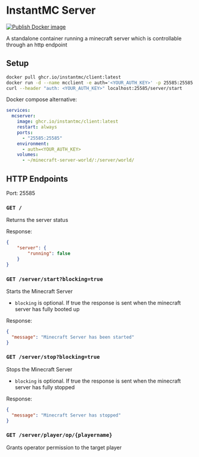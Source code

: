 # InstantMC Server
[![Publish Docker image](https://github.com/InstantMC/Client/actions/workflows/build-images.yaml/badge.svg)](https://github.com/InstantMC/Client/actions/workflows/build-images.yaml)

A standalone container running a minecraft server which is controllable through an http endpoint

## Setup

````bash
docker pull ghcr.io/instantmc/client:latest
docker run -d --name mcclient -e auth='<YOUR_AUTH_KEY>' -p 25585:25585 ghcr.io/instantmc/client:latest
curl --header "auth: <YOUR_AUTH_KEY>" localhost:25585/server/start
````

Docker compose alternative:
````yaml
services:
  mcserver:
    image: ghcr.io/instantmc/client:latest
    restart: always
    ports:
      - "25585:25585"
    environment:
      - auth=<YOUR_AUTH_KEY>
    volumes:
      - ~/minecraft-server-world/:/server/world/
````

## HTTP Endpoints
Port: 25585

### ``GET /``
Returns the server status

Response:
````json
{
    "server": {
        "running": false
    }
}
````

### ``GET /server/start?blocking=true``
Starts the Minecraft Server
- ``blocking`` is optional. If true the response is sent when the minecraft server has fully booted up

Response:
````json
{
  "message": "Minecraft Server has been started"
}
````

### ``GET /server/stop?blocking=true``
Stops the Minecraft Server
- ``blocking`` is optional. If true the response is sent when the minecraft server has fully stopped

Response:
````json
{
  "message": "Minecraft Server has stopped"
}
````

### ``GET /server/player/op/{playername}``
Grants operator permission to the target player

